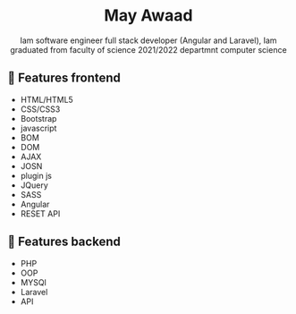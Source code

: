 
<h1 align="center">May Awaad</h1>
<p align="center">Iam software engineer full stack developer (Angular and Laravel), Iam graduated from faculty of science 2021/2022 departmnt computer science</p>

## 🌼 Features frontend
- HTML/HTML5
- CSS/CSS3
- Bootstrap
- javascript
- BOM
- DOM
- AJAX
- JOSN
- plugin js
- JQuery
- SASS
- Angular
- RESET API

## 🌼 Features backend
- PHP
- OOP
- MYSQl
- Laravel
- API
